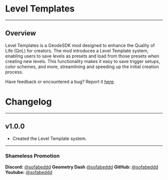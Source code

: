 # Level Templates

---
## Overview
Level Templates is a GeodeSDK mod designed to enhance the Quality of Life (QoL) for creators. The mod introduces a Level Template system, enabling users to save levels as presets and load from those presets when creating new levels. This functionality makes it easy to save trigger setups, color schemes, and more, streamlining and speeding up the initial creation process.

Have feedback or encountered a bug? Report it [here](https://github.com/sofabeddd/Level-Templates/issues/new).

# Changelog

---
## v1.0.0
- Created the Level Template system.

---
### Shameless Promotion
**Discord:** [@sofabeddd](https://discordapp.com/users/560247410522324993)
**Geometry Dash** [@sofabeddd](user:58487278)
**GitHub:** [@sofabeddd](https://github.com/sofabeddd)  
**Youtube:** [@sofabeddd](https://www.youtube.com/@sofabeddd?sub_confirmation=1)